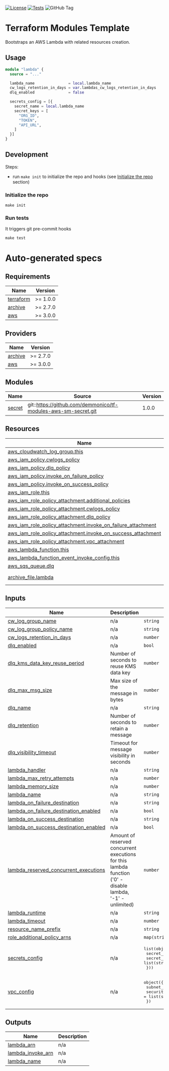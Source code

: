 [![License](https://img.shields.io/github/license/demmonico/tf-modules-aws-lambda)](LICENSE)
[![Tests](https://github.com/demmonico/tf-modules-aws-lambda/actions/workflows/tests.yml/badge.svg)](https://github.com/demmonico/tf-modules-aws-lambda/actions/workflows/tests.yml)
![GitHub Tag](https://img.shields.io/github/v/tag/demmonico/tf-modules-aws-lambda)

# Terraform Modules Template

Bootstraps an AWS Lambda with related resources creation.

## Usage

```terraform
module "lambda" {
  source = "..."

  lambda_name               = local.lambda_name
  cw_logs_retention_in_days = var.lambdas_cw_logs_retention_in_days
  dlq_enabled               = false

  secrets_config = [{
    secret_name = local.lambda_name
    secret_keys = [
      "ORG_ID",
      "TOKEN",
      "API_URL",
    ]
  }]
}
```

## Development

Steps:
- run `make init` to initialize the repo and hooks (see [Initialize the repo](#initialize-the-repo) section)

### Initialize the repo

```shell
make init
```


### Run tests

It triggers git pre-commit hooks

```shell
make test
```


# Auto-generated specs

<!-- BEGINNING OF PRE-COMMIT-TERRAFORM DOCS HOOK -->
## Requirements

| Name | Version |
|------|---------|
| <a name="requirement_terraform"></a> [terraform](#requirement\_terraform) | >= 1.0.0 |
| <a name="requirement_archive"></a> [archive](#requirement\_archive) | >= 2.7.0 |
| <a name="requirement_aws"></a> [aws](#requirement\_aws) | >= 3.0.0 |

## Providers

| Name | Version |
|------|---------|
| <a name="provider_archive"></a> [archive](#provider\_archive) | >= 2.7.0 |
| <a name="provider_aws"></a> [aws](#provider\_aws) | >= 3.0.0 |

## Modules

| Name | Source | Version |
|------|--------|---------|
| <a name="module_secret"></a> [secret](#module\_secret) | git::https://github.com/demmonico/tf-modules-aws-sm-secret.git | 1.0.0 |

## Resources

| Name | Type |
|------|------|
| [aws_cloudwatch_log_group.this](https://registry.terraform.io/providers/hashicorp/aws/latest/docs/resources/cloudwatch_log_group) | resource |
| [aws_iam_policy.cwlogs_policy](https://registry.terraform.io/providers/hashicorp/aws/latest/docs/resources/iam_policy) | resource |
| [aws_iam_policy.dlq_policy](https://registry.terraform.io/providers/hashicorp/aws/latest/docs/resources/iam_policy) | resource |
| [aws_iam_policy.invoke_on_failure_policy](https://registry.terraform.io/providers/hashicorp/aws/latest/docs/resources/iam_policy) | resource |
| [aws_iam_policy.invoke_on_success_policy](https://registry.terraform.io/providers/hashicorp/aws/latest/docs/resources/iam_policy) | resource |
| [aws_iam_role.this](https://registry.terraform.io/providers/hashicorp/aws/latest/docs/resources/iam_role) | resource |
| [aws_iam_role_policy_attachment.additional_policies](https://registry.terraform.io/providers/hashicorp/aws/latest/docs/resources/iam_role_policy_attachment) | resource |
| [aws_iam_role_policy_attachment.cwlogs_policy](https://registry.terraform.io/providers/hashicorp/aws/latest/docs/resources/iam_role_policy_attachment) | resource |
| [aws_iam_role_policy_attachment.dlq_policy](https://registry.terraform.io/providers/hashicorp/aws/latest/docs/resources/iam_role_policy_attachment) | resource |
| [aws_iam_role_policy_attachment.invoke_on_failure_attachment](https://registry.terraform.io/providers/hashicorp/aws/latest/docs/resources/iam_role_policy_attachment) | resource |
| [aws_iam_role_policy_attachment.invoke_on_success_attachment](https://registry.terraform.io/providers/hashicorp/aws/latest/docs/resources/iam_role_policy_attachment) | resource |
| [aws_iam_role_policy_attachment.vpc_attachment](https://registry.terraform.io/providers/hashicorp/aws/latest/docs/resources/iam_role_policy_attachment) | resource |
| [aws_lambda_function.this](https://registry.terraform.io/providers/hashicorp/aws/latest/docs/resources/lambda_function) | resource |
| [aws_lambda_function_event_invoke_config.this](https://registry.terraform.io/providers/hashicorp/aws/latest/docs/resources/lambda_function_event_invoke_config) | resource |
| [aws_sqs_queue.dlq](https://registry.terraform.io/providers/hashicorp/aws/latest/docs/resources/sqs_queue) | resource |
| [archive_file.lambda](https://registry.terraform.io/providers/hashicorp/archive/latest/docs/data-sources/file) | data source |

## Inputs

| Name | Description | Type | Default | Required |
|------|-------------|------|---------|:--------:|
| <a name="input_cw_log_group_name"></a> [cw\_log\_group\_name](#input\_cw\_log\_group\_name) | n/a | `string` | `""` | no |
| <a name="input_cw_log_group_policy_name"></a> [cw\_log\_group\_policy\_name](#input\_cw\_log\_group\_policy\_name) | n/a | `string` | `""` | no |
| <a name="input_cw_logs_retention_in_days"></a> [cw\_logs\_retention\_in\_days](#input\_cw\_logs\_retention\_in\_days) | n/a | `number` | `7` | no |
| <a name="input_dlq_enabled"></a> [dlq\_enabled](#input\_dlq\_enabled) | n/a | `bool` | `true` | no |
| <a name="input_dlq_kms_data_key_reuse_period"></a> [dlq\_kms\_data\_key\_reuse\_period](#input\_dlq\_kms\_data\_key\_reuse\_period) | Number of seconds to reuse KMS data key | `number` | `300` | no |
| <a name="input_dlq_max_msg_size"></a> [dlq\_max\_msg\_size](#input\_dlq\_max\_msg\_size) | Max size of the message in bytes | `number` | `262144` | no |
| <a name="input_dlq_name"></a> [dlq\_name](#input\_dlq\_name) | n/a | `string` | `""` | no |
| <a name="input_dlq_retention"></a> [dlq\_retention](#input\_dlq\_retention) | Number of seconds to retain a message | `number` | `604800` | no |
| <a name="input_dlq_visibility_timeout"></a> [dlq\_visibility\_timeout](#input\_dlq\_visibility\_timeout) | Timeout for message visibility in seconds | `number` | `30` | no |
| <a name="input_lambda_handler"></a> [lambda\_handler](#input\_lambda\_handler) | n/a | `string` | `"index.handler"` | no |
| <a name="input_lambda_max_retry_attempts"></a> [lambda\_max\_retry\_attempts](#input\_lambda\_max\_retry\_attempts) | n/a | `number` | `2` | no |
| <a name="input_lambda_memory_size"></a> [lambda\_memory\_size](#input\_lambda\_memory\_size) | n/a | `number` | `128` | no |
| <a name="input_lambda_name"></a> [lambda\_name](#input\_lambda\_name) | n/a | `string` | n/a | yes |
| <a name="input_lambda_on_failure_destination"></a> [lambda\_on\_failure\_destination](#input\_lambda\_on\_failure\_destination) | n/a | `string` | `null` | no |
| <a name="input_lambda_on_failure_destination_enabled"></a> [lambda\_on\_failure\_destination\_enabled](#input\_lambda\_on\_failure\_destination\_enabled) | n/a | `bool` | `false` | no |
| <a name="input_lambda_on_success_destination"></a> [lambda\_on\_success\_destination](#input\_lambda\_on\_success\_destination) | n/a | `string` | `null` | no |
| <a name="input_lambda_on_success_destination_enabled"></a> [lambda\_on\_success\_destination\_enabled](#input\_lambda\_on\_success\_destination\_enabled) | n/a | `bool` | `false` | no |
| <a name="input_lambda_reserved_concurrent_executions"></a> [lambda\_reserved\_concurrent\_executions](#input\_lambda\_reserved\_concurrent\_executions) | Amount of reserved concurrent executions for this lambda function ('0' - disable lambda, '-1' - unlimited) | `number` | `-1` | no |
| <a name="input_lambda_runtime"></a> [lambda\_runtime](#input\_lambda\_runtime) | n/a | `string` | `"nodejs20.x"` | no |
| <a name="input_lambda_timeout"></a> [lambda\_timeout](#input\_lambda\_timeout) | n/a | `number` | `900` | no |
| <a name="input_resource_name_prefix"></a> [resource\_name\_prefix](#input\_resource\_name\_prefix) | n/a | `string` | `""` | no |
| <a name="input_role_additional_policy_arns"></a> [role\_additional\_policy\_arns](#input\_role\_additional\_policy\_arns) | n/a | `map(string)` | `null` | no |
| <a name="input_secrets_config"></a> [secrets\_config](#input\_secrets\_config) | n/a | <pre>list(object({<br/>    secret_name = string<br/>    secret_keys = list(string)<br/>  }))</pre> | `[]` | no |
| <a name="input_vpc_config"></a> [vpc\_config](#input\_vpc\_config) | n/a | <pre>object({<br/>    subnet_ids         = list(string)<br/>    security_group_ids = list(string)<br/>  })</pre> | `null` | no |

## Outputs

| Name | Description |
|------|-------------|
| <a name="output_lambda_arn"></a> [lambda\_arn](#output\_lambda\_arn) | n/a |
| <a name="output_lambda_invoke_arn"></a> [lambda\_invoke\_arn](#output\_lambda\_invoke\_arn) | n/a |
| <a name="output_lambda_name"></a> [lambda\_name](#output\_lambda\_name) | n/a |
<!-- END OF PRE-COMMIT-TERRAFORM DOCS HOOK -->
